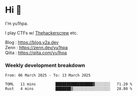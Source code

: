 # Hi 👋

I'm yu1hpa.

I play CTFs w/ [Thehackerscrew](https://www.thehackerscrew.team/) etc.

Blog : https://blog.y2a.dev  
Zenn : https://zenn.dev/yu1hpa  
Qiita : https://qiita.com/yu1hpa  

### Weekly development breakdown

<!--START_SECTION:waka-->

```txt
From: 06 March 2025 - To: 13 March 2025

TOML   11 mins         █████████████████▓░░░░░░░   71.20 %
Rust   4 mins          ███████▒░░░░░░░░░░░░░░░░░   28.80 %
```

<!--END_SECTION:waka-->

